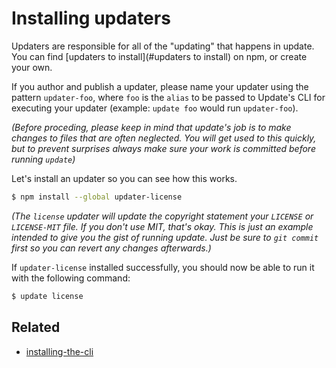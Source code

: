 # Installing updaters

Updaters are responsible for all of the "updating" that happens in update. You can find [updaters to install](#updaters to install) on npm, or create your own.

If you author and publish a updater, please name your updater using the pattern `updater-foo`, where `foo` is the `alias` to be passed to Update's CLI for executing your updater (example: `update foo` would run `updater-foo`).

_(Before proceding, please keep in mind that update's job is to make changes to files that are often neglected. You will get used to this quickly, but to prevent surprises always make sure your work is committed before running `update`)_

Let's install an updater so you can see how this works.

```sh
$ npm install --global updater-license
```

_(The `license` updater will update the copyright statement your `LICENSE` or `LICENSE-MIT` file. If you don't use MIT, that's okay. This is just an example intended to give you the gist of running update. Just be sure to `git commit` first so you can revert any changes afterwards.)_

If `updater-license` installed successfully, you should now be able to run it with the following command:

```sh
$ update license
```

## Related

* [installing-the-cli](installing-the-cli.md)